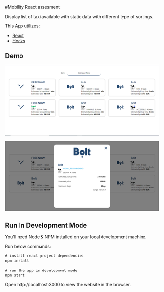 #Mobility React assesment

Display list of taxi available with static data with different type of sortings.

This App utilizes:

- [React](https://reactjs.org/)
- [Hooks](https://reactjs.org/docs/hooks-intro.html)

## Demo

![screenshot](/src/asset/laptopScreen.png)

![screenshot](/src/asset/Overlay.png)

## Run In Development Mode

You'll need Node & NPM installed on your local development machine.

Run below commands:

```
# install react project dependencies
npm install

# run the app in development mode
npm start
```

Open http://localhost:3000 to view the website in the browser.
